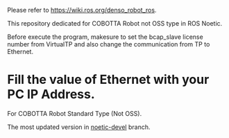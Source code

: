 Please refer to https://wiki.ros.org/denso_robot_ros.

This repository dedicated for COBOTTA Robot not OSS type in ROS Noetic.

Before execute the program, makesure to set the bcap_slave license number from VirtualTP and also change the communication from TP to Ethernet. 

Fill the value of Ethernet with your PC IP Address.
=======
For COBOTTA Robot Standard Type (Not OSS).

The most updated version in [noetic-devel](https://github.com/rizgiak/denso_robot_ros/tree/noetic-devel) branch.
